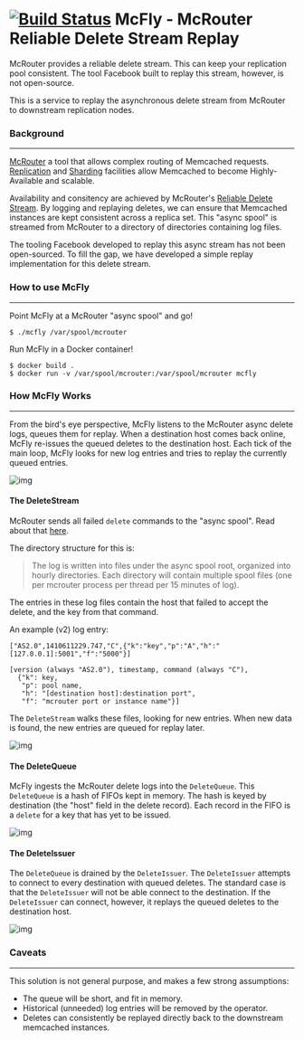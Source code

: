 # [![Build Status](https://travis-ci.com/djmetzle/mcfly.svg?branch=master)](https://travis-ci.com/djmetzle/mcfly) McFly - McRouter Reliable Delete Stream Replay

McRouter provides a reliable delete stream.
This can keep your replication pool consistent.
The tool Facebook built to replay this stream, however, is not open-source.

This is a service to replay the asynchronous delete stream from
McRouter to downstream replication nodes.

### Background
---

[McRouter](https://github.com/facebook/mcrouter) a tool that allows complex routing of Memcached requests.
[Replication](https://github.com/facebook/mcrouter/wiki/Replicated-pools-setup) and [Sharding](https://github.com/facebook/mcrouter/wiki/Sharded-pools-setup) facilities allow Memcached to become Highly-Available and scalable.

Availability and consitency are achieved by McRouter's [Reliable Delete Stream](https://github.com/facebook/mcrouter/wiki/Features#reliable-delete-stream).
By logging and replaying deletes, we can ensure that Memcached instances are kept consistent across a replica set.
This "async spool" is streamed from McRouter to a directory of directories containing log files.

The tooling Facebook developed to replay this async stream has not been open-sourced.
To fill the gap, we have developed a simple replay implementation for this delete stream.

### How to use McFly
---

Point McFly at a McRouter "async spool" and go!

```shell
$ ./mcfly /var/spool/mcrouter
```

Run McFly in a Docker container!
```shell
$ docker build .
$ docker run -v /var/spool/mcrouter:/var/spool/mcrouter mcfly
```

### How McFly Works
---

From the bird's eye perspective, McFly listens to the McRouter async delete logs, queues them for replay.
When a destination host comes back online, McFly re-issues the queued deletes to the destination host.
Each tick of the main loop, McFly looks for new log entries and tries to replay the currently queued entries.

![img](http://yuml.me/21ba8195.png)
<!-- http://yuml.me/diagram/scruffy;dir:LR/class/edit/[DeleteStream]->[DeleteQueue{bg:lightblue}], [Async Log Files{bg:lightyellow}]-.->[DeleteStream], [DeleteQueue]->[DeleteIssuer], [DeleteIssuer]-.-^[Destination Hosts{bg:palegreen}] -->

#### The DeleteStream
McRouter sends all failed `delete` commands to the "async spool".
Read about that [here](https://github.com/facebook/mcrouter/wiki/Features#reliable-delete-stream).

The directory structure for this is:

> The log is written into files under the async spool root, organized into hourly directories.
> Each directory will contain multiple spool files (one per mcrouter process per thread per 15 minutes of log).

The entries in these log files contain the host that failed to accept the delete, and the key from that command.

An example (v2) log entry:
```
["AS2.0",1410611229.747,"C",{"k":"key","p":"A","h":"[127.0.0.1]:5001","f":"5000"}]
```

```
[version (always "AS2.0"), timestamp, command (always "C"),
  {"k": key,
   "p": pool name,
   "h": "[destination host]:destination port",
   "f": "mcrouter port or instance name"}]
```

The `DeleteStream` walks these files, looking for new entries.
When new data is found, the new entries are queued for replay later.

![img](http://yuml.me/78064931.png)


#### The DeleteQueue
McFly ingests the McRouter delete logs into the `DeleteQueue`.
This `DeleteQueue` is a hash of FIFOs kept in memory.
The hash is keyed by destination (the "host" field in the delete record).
Each record in the FIFO is a `delete` for a key that has yet to be issued.

![img](http://yuml.me/e44da816.png)
<!-- https://yuml.me/diagram/scruffy;dir:LR/class/edit/[DeleteQueue],[DeleteQueue]->[Destination%20c],[Destination%20C]->[Delete%20FIFO%20C],[DeleteQueue]->[Destination%20B],[Destination%20B]->[Delet%20e%20FIFO%20B],[DeleteQueue]->[Destination%20A],[Destination%20A]->[Delete%20FIFO%20A] -->

#### The DeleteIssuer
The `DeleteQueue` is drained by the `DeleteIssuer`.
The `DeleteIssuer` attempts to connect to every destination with queued deletes.
The standard case is that the `DeleteIssuer` will not be able connect to the destination.
If the `DeleteIssuer` can connect, however, it replays the queued deletes to the destination host.

![img](http://yuml.me/44b8e39a.png)
<!-- http://yuml.me/diagram/scruffy/class/edit/[Delete FIFO{bg:lightyellow}]-.-^[DeleteIssuer],[DeleteIssuer]->[MemcachedConnector],[MemcachedConnector]-.-^[Destination Host{bg:green}] -->

### Caveats
---
This solution is not general purpose, and makes a few strong assumptions:
- The queue will be short, and fit in memory.
- Historical (unneeded) log entries will be removed by the operator.
- Deletes can consistently be replayed directly back to the downstream memcached instances.
